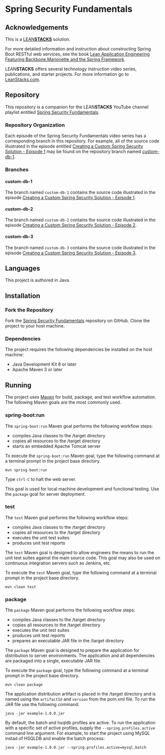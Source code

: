 # Spring Security Fundamentals

## Acknowledgements

This is a [LEAN**STACKS**](http://www.leanstacks.com) solution.

For more detailed information and instruction about constructing Spring Boot RESTful web services, see the book [Lean Application Engineering Featuring Backbone.Marionette and the Spring Framework](https://leanpub.com/leanstacks-marionette-spring).

LEAN**STACKS** offers several technology instruction video series, publications, and starter projects.  For more information go to [LeanStacks.com](http://www.leanstacks.com/).

## Repository

This repository is a companion for the LEAN**STACKS** YouTube channel playlist entitled [Spring Security Fundamentals](https://www.youtube.com/playlist?list=PLGDwUiT1wr6-cvT21QHjfB_9xf7b7k7a-).

### Repository Organization

Each episode of the Spring Security Fundamentals video series has a corresponding branch in this repository.  For example, all of the source code illustrated in the episode entitled [Creating a Custom Spring Security Solution - Episode 1](https://youtu.be/XLfOlqG_tNU?list=PLGDwUiT1wr6-cvT21QHjfB_9xf7b7k7a-) may be found on the repository branch named [custom-db-1](https://github.com/mwarman/spring-security-fundamentals/tree/custom-db-1).

### Branches

#### custom-db-1

The branch named `custom-db-1` contains the source code illustrated in the episode [Creating a Custom Spring Security Solution - Episode 1](https://youtu.be/XLfOlqG_tNU?list=PLGDwUiT1wr6-cvT21QHjfB_9xf7b7k7a-).

#### custom-db-2

The branch named `custom-db-2` contains the source code illustrated in the episode [Creating a Custom Spring Security Solution - Episode 2](https://youtu.be/DMgo-Zr5ESs?list=PLGDwUiT1wr6-cvT21QHjfB_9xf7b7k7a-).

#### custom-db-3

The branch named `custom-db-3` contains the source code illustrated in the episode [Creating a Custom Spring Security Solution - Episode 3](https://youtu.be/xBKqwqB2uxQ?list=PLGDwUiT1wr6-cvT21QHjfB_9xf7b7k7a-).


## Languages

This project is authored in Java.

## Installation

### Fork the Repository

Fork the [Spring Security Fundamentals](https://github.com/mwarman/spring-security-fundamentals) repository on GitHub.  Clone the project to your host machine.

### Dependencies

The project requires the following dependencies be installed on the host machine:

* Java Development Kit 8 or later
* Apache Maven 3 or later

## Running

The project uses [Maven](http://maven.apache.org/) for build, package, and test workflow automation.  The following Maven goals are the most commonly used.

### spring-boot:run

The `spring-boot:run` Maven goal performs the following workflow steps:

* compiles Java classes to the /target directory
* copies all resources to the /target directory
* starts an embedded Apache Tomcat server

To execute the `spring-boot:run` Maven goal, type the following command at a terminal prompt in the project base directory.

```
mvn spring-boot:run
```

Type `ctrl-C` to halt the web server.

This goal is used for local machine development and functional testing.  Use the `package` goal for server deployment.

### test

The `test` Maven goal performs the following workflow steps:

* compiles Java classes to the /target directory
* copies all resources to the /target directory
* executes the unit test suites
* produces unit test reports

The `test` Maven goal is designed to allow engineers the means to run the unit test suites against the main source code.  This goal may also be used on continuous integration servers such as Jenkins, etc.

To execute the `test` Maven goal, type the following command at a terminal prompt in the project base directory.

```
mvn clean test
```

### package

The `package` Maven goal performs the following workflow steps:

* compiles Java classes to the /target directory
* copies all resources to the /target directory
* executes the unit test suites
* produces unit test reports
* prepares an executable JAR file in the /target directory

The `package` Maven goal is designed to prepare the application for distribution to server environments.  The application and all dependencies are packaged into a single, executable JAR file.

To execute the `package` goal, type the following command at a terminal prompt in the project base directory.

```
mvn clean package
```

The application distribution artifact is placed in the /target directory and is named using the `artifactId` and `version` from the pom.xml file.  To run the JAR file use the following command:

```
java -jar example-1.0.0.jar
```

By default, the batch and hsqldb profiles are active.  To run the application with a specific set of active profiles, supply the `--spring.profiles.active` command line argument.  For example, to start the project using MySQL instad of HSQLDB and enable the batch process:

```
java -jar example-1.0.0.jar --spring.profiles.active=mysql,batch
```
